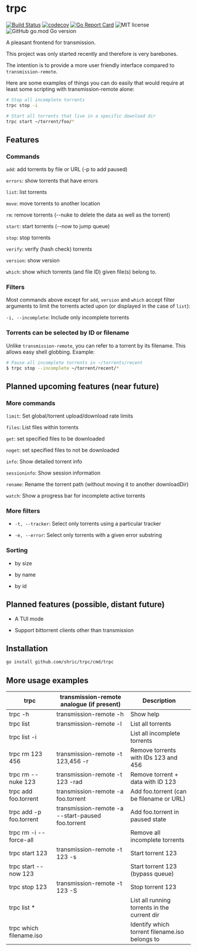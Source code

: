 # trpc

[![Build Status](https://travis-ci.org/shric/trpc.svg?branch=master)](https://travis-ci.org/shric/trpc)
[![codecov](https://codecov.io/gh/shric/trpc/branch/master/graph/badge.svg)](https://codecov.io/gh/shric/trpc)
[![Go Report Card](https://goreportcard.com/badge/github.com/shric/trpc)](https://goreportcard.com/report/github.com/shric/trpc)
![MIT license](https://img.shields.io/github/license/shric/trpc)
![GitHub go.mod Go version](https://img.shields.io/github/go-mod/go-version/shric/trpc)

A pleasant frontend for transmission.

This project was only started recently and therefore is very barebones.

The intention is to provide a more user friendly interface compared to `transmission-remote`.

Here are some examples of things you can do easily that would require at least
some scripting with transmission-remote alone:

```sh
# Stop all incomplete torrents
trpc stop -i

# Start all torrents that live in a specific download dir
trpc start ~/torrent/foo/*
```


## Features

### Commands

`add`: add torrents by file or URL (-p to add paused)

`errors`: show torrents that have errors

`list`: list torrents

`move`: move torrents to another location

`rm`: remove torrents (--nuke to delete the data as well as the torrent)

`start`: start torrents (--now to jump queue)

`stop`: stop torrents

`verify`: verify (hash check) torrents

`version`: show version

`which`: show which torrents (and file ID) given file(s) belong to.

### Filters

Most commands above except for `add`, `version` and `which` accept filter arguments to limit the torrents acted upon (or displayed in the case of `list`):

`-i, --incomplete`: Include only incomplete torrents

### Torrents can be selected by ID or filename

Unlike `transmission-remote`, you can refer to a torrent by its filename. This allows easy shell globbing. Example:

```sh
# Pause all incomplete torrents in ~/torrents/recent
$ trpc stop --incomplete ~/torrent/recent/*
```
## Planned upcoming features (near future)

### More commands

`limit`: Set global/torrent upload/download rate limits

`files`: List files within torrents

`get`: set specified files to be downloaded

`noget`: set specified files to not be downloaded

`info`: Show detailed torrent info

`sessioninfo`: Show session information

`rename`: Rename the torrent path (without moving it to another downloadDir)

`watch`: Show a progress bar for incomplete active torrents

### More filters

* `-t, --tracker`: Select only torrents using a particular tracker

* `-e, --error`: Select only torrents with a given error substring

### Sorting

* by size

* by name

* by id

## Planned features (possible, distant future)

* A TUI mode

* Support bittorrent clients other than transmission

## Installation

```sh
go install github.com/shric/trpc/cmd/trpc
```

## More usage examples

| trpc                    | transmission-remote analogue (if present)         | Description                                    |
| ----------------------- | ------------------------------------------------- | ---------------------------------------------- |
| trpc -h                 | transmission-remote -h                            | Show help                                      |
| trpc list               | transmission-remote -l                            | List all torrents                              |
| trpc list -i            |                                                   | List all incomplete torrents                   |
| trpc rm 123 456         | transmission-remote -t 123,456 -r                 | Remove torrents with IDs 123 and 456           |
| trpc rm --nuke 123      | transmission-remote -t 123 -rad                   | Remove torrent + data with ID 123              |
| trpc add foo.torrent    | transmission-remote -a foo.torrent                | Add foo.torrent (can be filename or URL)       |
| trpc add -p foo.torrent | transmission-remote -a --start-paused foo.torrent | Add foo.torrent in paused state                |
| trpc rm -i --force-all  |                                                   | Remove all incomplete torrents                 |
| trpc start 123          | transmission-remote -t 123 -s                     | Start torrent 123                              |
| trpc start --now 123    |                                                   | Start torrent 123 (bypass queue)               |
| trpc stop 123           | transmission-remote -t 123 -S                     | Stop torrent 123                               |
| trpc list *             |                                                   | List all running torrents in the current dir   |
| trpc which filename.iso |                                                   | Identify which torrent filename.iso belongs to |
